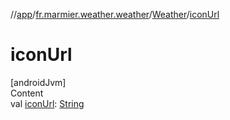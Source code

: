 //[app](../../../index.md)/[fr.marmier.weather.weather](../index.md)/[Weather](index.md)/[iconUrl](icon-url.md)



# iconUrl  
[androidJvm]  
Content  
val [iconUrl](icon-url.md): [String](https://kotlinlang.org/api/latest/jvm/stdlib/kotlin/-string/index.html)  



